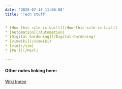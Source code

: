 ```yaml
---
date: '2020-07-14 11:06:08'
title: 'Tech stuff'


* [How this site is built](/How-this-site-is-built)
* [Automation](/Automation)
* [Digital Gardening](/Digital-Gardening)
* [vimwiki](/vimwiki)
* [vim](/vim)
* [Perl](/Perl)

---
```

#### Other notes linking here:

[Wiki Index](/index/)
